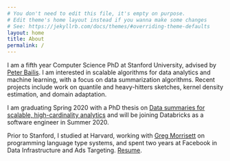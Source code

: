 ```yaml
---
# You don't need to edit this file, it's empty on purpose.
# Edit theme's home layout instead if you wanna make some changes
# See: https://jekyllrb.com/docs/themes/#overriding-theme-defaults
layout: home
title: About
permalink: /
---
```

I am a fifth year Computer Science PhD at Stanford University, advised by [Peter Bailis](http://www.bailis.org/).
I am interested in scalable algorithms for data analytics and machine learning, with a focus on data summarization algorithms.
Recent projects include work on quantile and heavy-hitters sketches, kernel density estimation, and domain adaptation.

I am graduating Spring 2020 with a PhD thesis on [Data summaries for scalable, high-cardinality analytics](https://purl.stanford.edu/hv931ph6832)
and will be joining Databricks as a software engineer in Summer 2020.

Prior to Stanford, I studied at Harvard, 
working with [Greg Morrisett](http://www.cs.cornell.edu/~jgm/) on programming language type systems, 
and spent two years at Facebook in Data Infrastructure and Ads Targeting. [Resume](/assets/resumeWeb.pdf).